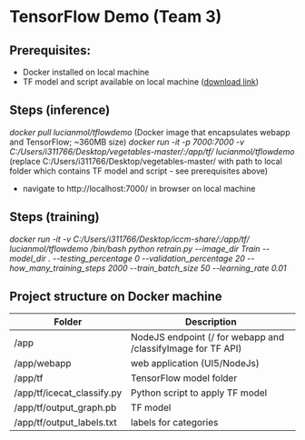 # TensorFlow Demo (Team 3)

## Prerequisites:
* Docker installed on local machine
* TF model and script available on local machine ([download link](https://drive.google.com/open?id=0B0JzQeoUHKyDa0RZcHRFMDdreUE))

## Steps (inference)
_docker pull lucianmol/tflowdemo_ (Docker image that encapsulates webapp and TensorFlow; ~360MB size)
_docker run -it -p 7000:7000 -v C:/Users/i311766/Desktop/vegetables-master/:/app/tf/ lucianmol/tflowdemo_ (replace C:/Users/i311766/Desktop/vegetables-master/ with path to local folder which contains TF model and script - see prerequisites above)
* navigate to http://localhost:7000/ in browser on local machine

## Steps (training)
_docker run -it -v C:/Users/i311766/Desktop/iccm-share/:/app/tf/ lucianmol/tflowdemo /bin/bash_
_python retrain.py --image_dir Train --model_dir . --testing_percentage 0 --validation_percentage 20 --how_many_training_steps 2000 --train_batch_size 50 --learning_rate 0.01_

## Project structure on Docker machine
Folder  | Description
------- | -------
/app    | NodeJS endpoint (/ for webapp and /classifyImage for TF API)<br>
/app/webapp | web application (UI5/NodeJs)<br>
/app/tf | TensorFlow model folder<br>
/app/tf/icecat_classify.py | Python script to apply TF model<br>
/app/tf/output_graph.pb | TF model<br>
/app/tf/output_labels.txt | labels for categories<br>
